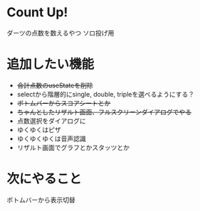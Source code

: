 # Count Up!
ダーツの点数を数えるやつ
ソロ投げ用

# 追加したい機能
- ~~合計点数のuseStateを削除~~
- selectから階層的にsingle, double, tripleを選べるようにする？
- ~~ボトムバーからスコアシートとか~~
- ~~ちゃんとしたリザルト画面、フルスクリーンダイアログでやる~~
- 点数選択をダイアログに
- ゆくゆくはピザ
- ゆくゆくゆくは音声認識
- リザルト画面でグラフとかスタッツとか

# 次にやること
ボトムバーから表示切替